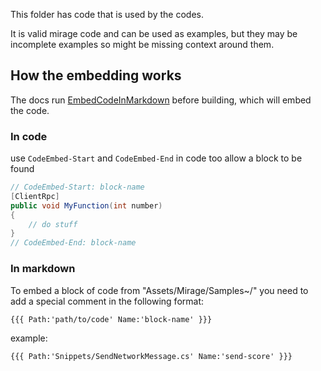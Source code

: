 This folder has code that is used by the codes.

It is valid mirage code and can be used as examples, but they may be incomplete examples so might be missing context around them.

## How the embedding works
The docs run [EmbedCodeInMarkdown](https://github.com/James-Frowen/EmbedCodeInMarkdown) before building, which will embed the code.


### In code

use `CodeEmbed-Start` and `CodeEmbed-End` in code too allow a block to be found

```cs
// CodeEmbed-Start: block-name
[ClientRpc]
public void MyFunction(int number) 
{
    // do stuff
}
// CodeEmbed-End: block-name
```

### In markdown

To embed a block of code from "Assets/Mirage/Samples~/" you need to add a special comment in the following format:

```
{{{ Path:'path/to/code' Name:'block-name' }}}
```

example: 
```
{{{ Path:'Snippets/SendNetworkMessage.cs' Name:'send-score' }}}
```

